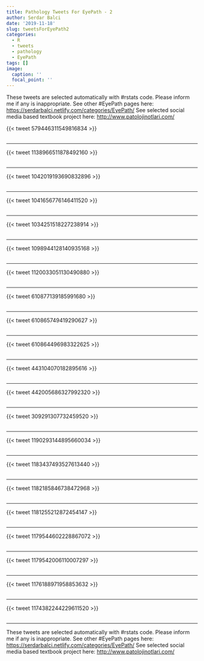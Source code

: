```yaml
---
title: Pathology Tweets For EyePath - 2
author: Serdar Balci
date: '2019-11-18'
slug: tweetsForEyePath2
categories:
  - R
  - tweets
  - pathology
  - EyePath
tags: []
image:
  caption: ''
  focal_point: ''
---
```



These tweets are selected automatically with #rstats code. Please inform me if any is inappropriate.
See other #EyePath pages here: https://serdarbalci.netlify.com/categories/EyePath/ 
See selected social media based textbook project here: http://www.patolojinotlari.com/

{{< tweet 579446311549816834 >}}
<br>
<br>
<hr>
{{< tweet 1138966511878492160 >}}
<br>
<br>
<hr>
{{< tweet 1042019193690832896 >}}
<br>
<br>
<hr>
{{< tweet 1041656776146411520 >}}
<br>
<br>
<hr>
{{< tweet 1034251518227238914 >}}
<br>
<br>
<hr>
{{< tweet 1098944128140935168 >}}
<br>
<br>
<hr>
{{< tweet 1120033051130490880 >}}
<br>
<br>
<hr>
{{< tweet 610877139185991680 >}}
<br>
<br>
<hr>
{{< tweet 610865749419290627 >}}
<br>
<br>
<hr>
{{< tweet 610864496983322625 >}}
<br>
<br>
<hr>
{{< tweet 443104070182895616 >}}
<br>
<br>
<hr>
{{< tweet 442005686327992320 >}}
<br>
<br>
<hr>
{{< tweet 309291307732459520 >}}
<br>
<br>
<hr>
{{< tweet 1190293144895660034 >}}
<br>
<br>
<hr>
{{< tweet 1183437493527613440 >}}
<br>
<br>
<hr>
{{< tweet 1182185846738472968 >}}
<br>
<br>
<hr>
{{< tweet 1181255212872454147 >}}
<br>
<br>
<hr>
{{< tweet 1179544602228867072 >}}
<br>
<br>
<hr>
{{< tweet 1179542006110007297 >}}
<br>
<br>
<hr>
{{< tweet 1176188971958853632 >}}
<br>
<br>
<hr>
{{< tweet 1174382244229611520 >}}
<br>
<br>
<hr>


These tweets are selected automatically with #rstats code. Please inform me if any is inappropriate.
See other #EyePath pages here: https://serdarbalci.netlify.com/categories/EyePath/ 
See selected social media based textbook project here: http://www.patolojinotlari.com/
